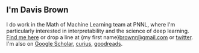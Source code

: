 ## I'm Davis Brown

I do work in the Math of Machine Learning team at PNNL, where I'm particularly interested in interpretability and the science of deep learning. [Find me here](https://davisrbr.github.io/) or drop a line at {my first name}brownr@gmail.com or [twitter](https://twitter.com/davisbrownr). I'm also on [Google Scholar](https://scholar.google.com/citations?hl=en&user=zQEbpYYAAAAJ&view_op=list_works&sortby=pubdate), [curius](https://curius.app/davis-brown), [goodreads](https://www.goodreads.com/user/show/98635701-davis-brown).
